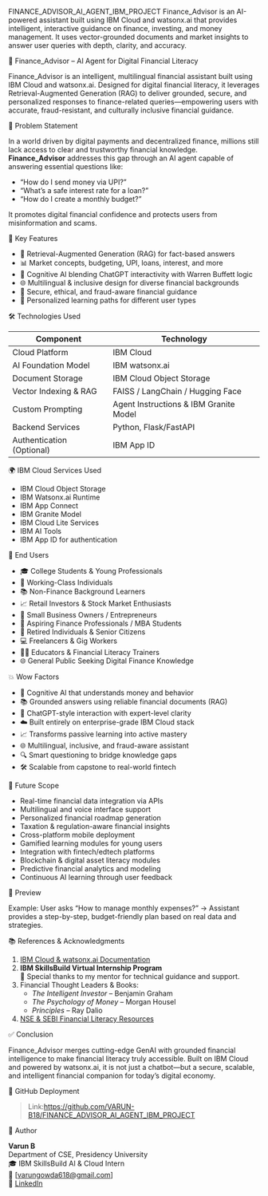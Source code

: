 FINANCE_ADVISOR_AI_AGENT_IBM_PROJECT
Finance_Advisor is an AI-powered assistant built using IBM Cloud and watsonx.ai that provides intelligent, interactive guidance on finance, investing, and money management. It uses vector-grounded documents and market insights to answer user queries with depth, clarity, and accuracy.

💼 Finance_Advisor – AI Agent for Digital Financial Literacy

Finance_Advisor is an intelligent, multilingual financial assistant built using IBM Cloud and watsonx.ai. Designed for digital financial literacy, it leverages Retrieval-Augmented Generation (RAG) to deliver grounded, secure, and personalized responses to finance-related queries—empowering users with accurate, fraud-resistant, and culturally inclusive financial guidance.


🚀 Problem Statement

In a world driven by digital payments and decentralized finance, millions still lack access to clear and trustworthy financial knowledge.  
**Finance_Advisor** addresses this gap through an AI agent capable of answering essential questions like:
- “How do I send money via UPI?”
- “What’s a safe interest rate for a loan?”
- “How do I create a monthly budget?”

It promotes digital financial confidence and protects users from misinformation and scams.


🧠 Key Features

- 🔎 Retrieval-Augmented Generation (RAG) for fact-based answers  
- 📊 Market concepts, budgeting, UPI, loans, interest, and more  
- 🧠 Cognitive AI blending ChatGPT interactivity with Warren Buffett logic  
- 🌐 Multilingual & inclusive design for diverse financial backgrounds  
- 🔐 Secure, ethical, and fraud-aware financial guidance  
- 🎯 Personalized learning paths for different user types  


🛠️ Technologies Used

| Component                      | Technology                               |
|-------------------------------|------------------------------------------|
| Cloud Platform                | IBM Cloud                                |
| AI Foundation Model           | IBM watsonx.ai                           |
| Document Storage              | IBM Cloud Object Storage                 |
| Vector Indexing & RAG         | FAISS / LangChain / Hugging Face         |
| Custom Prompting              | Agent Instructions & IBM Granite Model   |
| Backend Services              | Python, Flask/FastAPI                    |
| Authentication (Optional)     | IBM App ID                               |


🌍 IBM Cloud Services Used

- IBM Cloud Object Storage  
- IBM Watsonx.ai Runtime  
- IBM App Connect  
- IBM Granite Model  
- IBM Cloud Lite Services  
- IBM AI Tools  
- IBM App ID for authentication  


👥 End Users

- 🎓 College Students & Young Professionals  
- 💼 Working-Class Individuals  
- 📚 Non-Finance Background Learners  
- 📈 Retail Investors & Stock Market Enthusiasts  
- 🧾 Small Business Owners / Entrepreneurs  
- 🎯 Aspiring Finance Professionals / MBA Students  
- 🧓 Retired Individuals & Senior Citizens  
- 💻 Freelancers & Gig Workers  
- 🧑‍🏫 Educators & Financial Literacy Trainers  
- 🌐 General Public Seeking Digital Finance Knowledge  


💥 Wow Factors

- 🧠 Cognitive AI that understands money and behavior  
- 📚 Grounded answers using reliable financial documents (RAG)  
- 🤖 ChatGPT-style interaction with expert-level clarity  
- ☁️ Built entirely on enterprise-grade IBM Cloud stack  
- 📈 Transforms passive learning into active mastery  
- 🌐 Multilingual, inclusive, and fraud-aware assistant  
- 🔍 Smart questioning to bridge knowledge gaps  
- 🛠 Scalable from capstone to real-world fintech  


🔮 Future Scope

- Real-time financial data integration via APIs  
- Multilingual and voice interface support  
- Personalized financial roadmap generation  
- Taxation & regulation-aware financial insights  
- Cross-platform mobile deployment  
- Gamified learning modules for young users  
- Integration with fintech/edtech platforms  
- Blockchain & digital asset literacy modules  
- Predictive financial analytics and modeling  
- Continuous AI learning through user feedback


📸 Preview

Example: User asks “How to manage monthly expenses?” → Assistant provides a step-by-step, budget-friendly plan based on real data and strategies.

📚 References & Acknowledgments

1. [IBM Cloud & watsonx.ai Documentation](https://www.ibm.com/docs/en)  
2. **IBM SkillsBuild Virtual Internship Program**  
   🙏 Special thanks to my mentor for technical guidance and support.  
3. Financial Thought Leaders & Books:  
   - *The Intelligent Investor* – Benjamin Graham  
   - *The Psychology of Money* – Morgan Housel  
   - *Principles* – Ray Dalio  
4. [NSE & SEBI Financial Literacy Resources](https://www.nseindia.com)


✅ Conclusion

Finance_Advisor merges cutting-edge GenAI with grounded financial intelligence to make financial literacy truly accessible. Built on IBM Cloud and powered by watsonx.ai, it is not just a chatbot—but a secure, scalable, and intelligent financial companion for today’s digital economy.


🔗 GitHub Deployment

> Link:https://github.com/VARUN-B18/FINANCE_ADVISOR_AI_AGENT_IBM_PROJECT




👤 Author

**Varun B**  
Department of CSE, Presidency University  
🎓 IBM SkillsBuild AI & Cloud Intern  
📧 [varungowda618@gmail.com]  
🔗 [LinkedIn](https://www.linkedin.com/in/varun-b-29280425a/)
